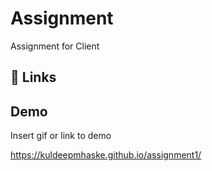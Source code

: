 # Assignment
Assignment for Client



## 🔗 Links


## Demo

Insert gif or link to demo

https://kuldeepmhaske.github.io/assignment1/


